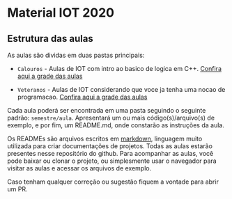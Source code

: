 # Material IOT 2020

## Estrutura das aulas

As aulas são dividas em duas pastas principais:

* `Calouros` - Aulas de IOT com intro ao basico de logica em C++. [Confira aqui a grade das aulas](calouros/README.md)

* `Veteranos` - Aulas de IOT considerando que voce ja tenha uma nocao de programacao. [Confira aqui a grade das aulas](veteranos/README.md)


Cada aula poderá ser encontrada em uma pasta seguindo o seguinte padrão: `semestre/aula`. Apresentará um ou mais código(s)/arquivo(s) de exemplo, e por fim, um README.md, onde constarão as instruções da aula.

Os READMEs são arquivos escritos em  [markdown](https://github.com/adam-p/markdown-here/wiki/Markdown-Cheatsheet), linguagem muito utilizada para criar documentações de projetos. Todas as aulas estarão presentes nesse repositório do github. Para acompanhar as aulas, você pode baixar ou clonar o projeto, ou simplesmente usar o navegador para visitar as aulas e acessar os arquivos de exemplo.

Caso tenham qualquer correção ou sugestão fiquem a vontade para abrir um PR.
